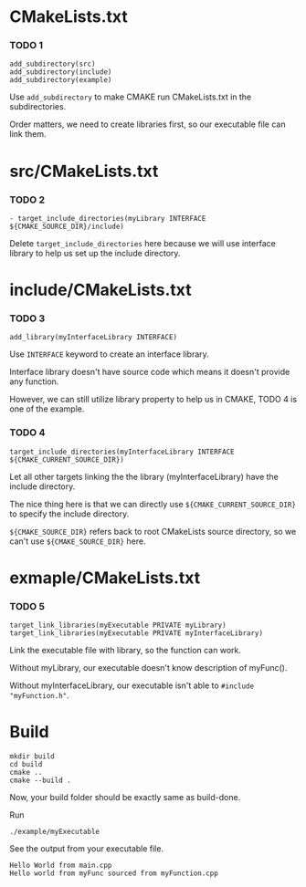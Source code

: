 # CMakeLists.txt

### TODO 1
```
add_subdirectory(src)
add_subdirectory(include)
add_subdirectory(example)
```
Use `add_subdirectory` to make CMAKE run CMakeLists.txt in the subdirectories.

Order matters, we need to create libraries first, so our executable file can link them.

# src/CMakeLists.txt

### TODO 2
```
- target_include_directories(myLibrary INTERFACE ${CMAKE_SOURCE_DIR}/include)
```
Delete `target_include_directories` here because we will use interface library to help us set up the include directory.

# include/CMakeLists.txt

### TODO 3
```
add_library(myInterfaceLibrary INTERFACE)
```
Use `INTERFACE` keyword to create an interface library.

Interface library doesn't have source code which means it doesn't provide any function.

However, we can still utilize library property to help us in CMAKE, TODO 4 is one of the example.

### TODO 4
```
target_include_directories(myInterfaceLibrary INTERFACE ${CMAKE_CURRENT_SOURCE_DIR})
```
Let all other targets linking the the library (myInterfaceLibrary) have the include directory.

The nice thing here is that we can directly use `${CMAKE_CURRENT_SOURCE_DIR}` to specify the include directory.

`${CMAKE_SOURCE_DIR}` refers back to root CMakeLists source directory, so we can't use `${CMAKE_SOURCE_DIR}` here.

# exmaple/CMakeLists.txt

### TODO 5
```
target_link_libraries(myExecutable PRIVATE myLibrary)
target_link_libraries(myExecutable PRIVATE myInterfaceLibrary)
```
Link the executable file with library, so the function can work.

Without myLibrary, our executable doesn't know description of myFunc().

Without myInterfaceLibrary, our executable isn't able to `#include "myFunction.h"`.

# Build
```
mkdir build
cd build
cmake ..
cmake --build .
```
Now, your build folder should be exactly same as build-done.

Run
```
./example/myExecutable
```
See the output from your executable file.
```
Hello World from main.cpp
Hello world from myFunc sourced from myFunction.cpp
```
